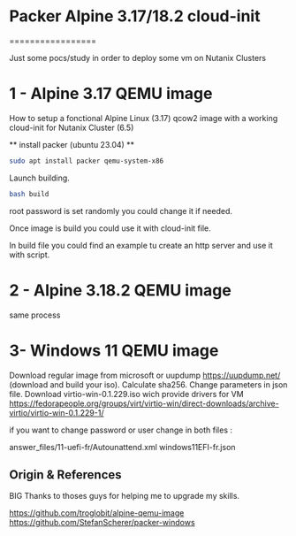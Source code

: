 # Packer Alpine 3.17/18.2 cloud-init 
=================

Just some pocs/study in order to deploy some vm on Nutanix Clusters

1 - Alpine 3.17 QEMU image
=================
How to setup a fonctional Alpine Linux (3.17) qcow2 image with a working cloud-init for Nutanix Cluster (6.5)

** install packer (ubuntu 23.04) **
```bash
sudo apt install packer qemu-system-x86
```

Launch building.
```bash
bash build
```
root password is set randomly you could change it if needed.

Once image is build you could use it with cloud-init file.

In build file you could find an example tu create an http server and use it with script.

2 - Alpine 3.18.2 QEMU image
=================
same process

3- Windows 11 QEMU image
=================

Download regular image from microsoft or uupdump https://uupdump.net/ (download and build your iso).
Calculate sha256.
Change parameters in json file.
Download virtio-win-0.1.229.iso wich provide drivers for VM https://fedorapeople.org/groups/virt/virtio-win/direct-downloads/archive-virtio/virtio-win-0.1.229-1/ 


if you want to change password or user change in both files : 

answer_files/11-uefi-fr/Autounattend.xml
windows11EFI-fr.json


Origin & References
-------------------

BIG Thanks to thoses guys for helping me to upgrade my skills.

https://github.com/troglobit/alpine-qemu-image 
https://github.com/StefanScherer/packer-windows 
